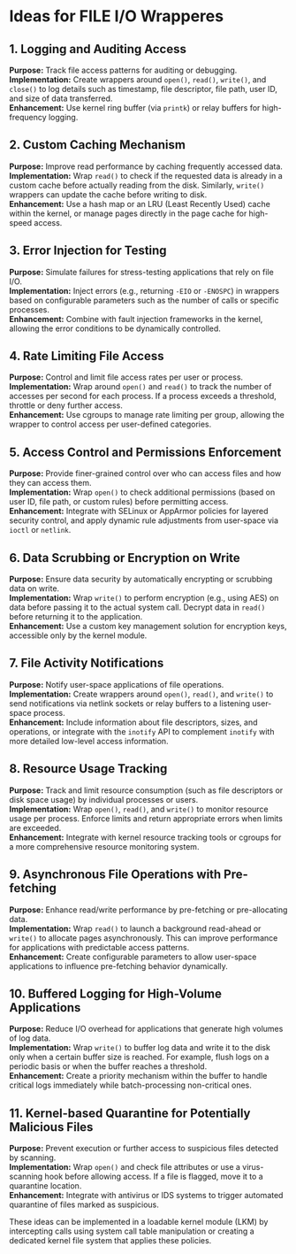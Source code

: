 # Ideas for FILE I/O Wrapperes

## 1. Logging and Auditing Access
**Purpose:** Track file access patterns for auditing or debugging.  
**Implementation:** Create wrappers around `open()`, `read()`, `write()`, and `close()` to log details such as timestamp, file descriptor, file path, user ID, and size of data transferred.  
**Enhancement:** Use kernel ring buffer (via `printk`) or relay buffers for high-frequency logging.

## 2. Custom Caching Mechanism
**Purpose:** Improve read performance by caching frequently accessed data.  
**Implementation:** Wrap `read()` to check if the requested data is already in a custom cache before actually reading from the disk. Similarly, `write()` wrappers can update the cache before writing to disk.  
**Enhancement:** Use a hash map or an LRU (Least Recently Used) cache within the kernel, or manage pages directly in the page cache for high-speed access.

## 3. Error Injection for Testing
**Purpose:** Simulate failures for stress-testing applications that rely on file I/O.  
**Implementation:** Inject errors (e.g., returning `-EIO` or `-ENOSPC`) in wrappers based on configurable parameters such as the number of calls or specific processes.  
**Enhancement:** Combine with fault injection frameworks in the kernel, allowing the error conditions to be dynamically controlled.

## 4. Rate Limiting File Access
**Purpose:** Control and limit file access rates per user or process.  
**Implementation:** Wrap around `open()` and `read()` to track the number of accesses per second for each process. If a process exceeds a threshold, throttle or deny further access.  
**Enhancement:** Use cgroups to manage rate limiting per group, allowing the wrapper to control access per user-defined categories.

## 5. Access Control and Permissions Enforcement
**Purpose:** Provide finer-grained control over who can access files and how they can access them.  
**Implementation:** Wrap `open()` to check additional permissions (based on user ID, file path, or custom rules) before permitting access.  
**Enhancement:** Integrate with SELinux or AppArmor policies for layered security control, and apply dynamic rule adjustments from user-space via `ioctl` or `netlink`.

## 6. Data Scrubbing or Encryption on Write
**Purpose:** Ensure data security by automatically encrypting or scrubbing data on write.  
**Implementation:** Wrap `write()` to perform encryption (e.g., using AES) on data before passing it to the actual system call. Decrypt data in `read()` before returning it to the application.  
**Enhancement:** Use a custom key management solution for encryption keys, accessible only by the kernel module.

## 7. File Activity Notifications
**Purpose:** Notify user-space applications of file operations.  
**Implementation:** Create wrappers around `open()`, `read()`, and `write()` to send notifications via netlink sockets or relay buffers to a listening user-space process.  
**Enhancement:** Include information about file descriptors, sizes, and operations, or integrate with the `inotify` API to complement `inotify` with more detailed low-level access information.

## 8. Resource Usage Tracking
**Purpose:** Track and limit resource consumption (such as file descriptors or disk space usage) by individual processes or users.  
**Implementation:** Wrap `open()`, `read()`, and `write()` to monitor resource usage per process. Enforce limits and return appropriate errors when limits are exceeded.  
**Enhancement:** Integrate with kernel resource tracking tools or cgroups for a more comprehensive resource monitoring system.

## 9. Asynchronous File Operations with Pre-fetching
**Purpose:** Enhance read/write performance by pre-fetching or pre-allocating data.  
**Implementation:** Wrap `read()` to launch a background read-ahead or `write()` to allocate pages asynchronously. This can improve performance for applications with predictable access patterns.  
**Enhancement:** Create configurable parameters to allow user-space applications to influence pre-fetching behavior dynamically.

## 10. Buffered Logging for High-Volume Applications
**Purpose:** Reduce I/O overhead for applications that generate high volumes of log data.  
**Implementation:** Wrap `write()` to buffer log data and write it to the disk only when a certain buffer size is reached. For example, flush logs on a periodic basis or when the buffer reaches a threshold.  
**Enhancement:** Create a priority mechanism within the buffer to handle critical logs immediately while batch-processing non-critical ones.

## 11. Kernel-based Quarantine for Potentially Malicious Files
**Purpose:** Prevent execution or further access to suspicious files detected by scanning.  
**Implementation:** Wrap `open()` and check file attributes or use a virus-scanning hook before allowing access. If a file is flagged, move it to a quarantine location.  
**Enhancement:** Integrate with antivirus or IDS systems to trigger automated quarantine of files marked as suspicious.

These ideas can be implemented in a loadable kernel module (LKM) by intercepting calls using system call table manipulation or creating a dedicated kernel file system that applies these policies.